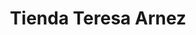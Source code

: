 ---
title: "Tienda Teresa Arnez"
url: /la-florida-vueltadero/tienda-teresa-arnez/
shop: comodidad
---